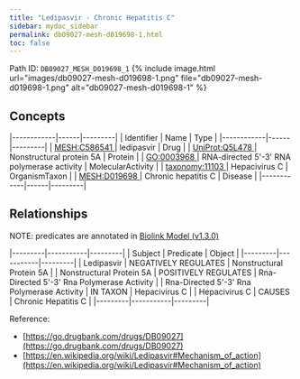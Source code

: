 ```yaml
---
title: "Ledipasvir - Chronic Hepatitis C"
sidebar: mydoc_sidebar
permalink: db09027-mesh-d019698-1.html
toc: false 
---
```



Path ID: `DB09027_MESH_D019698_1`
{% include image.html url="images/db09027-mesh-d019698-1.png" file="db09027-mesh-d019698-1.png" alt="db09027-mesh-d019698-1" %}

## Concepts

|------------|------|---------|
| Identifier | Name | Type    |
|------------|------|---------|
| <a href="https://identifiers.org/MESH:C586541">MESH:C586541 </a> | ledipasvir | Drug |
| <a href="https://identifiers.org/UniProt:Q5L478">UniProt:Q5L478 </a> | Nonstructural protein 5A | Protein |
| <a href="https://identifiers.org/GO:0003968">GO:0003968 </a> | RNA-directed 5'-3' RNA polymerase activity | MolecularActivity |
| <a href="https://identifiers.org/taxonomy:11103">taxonomy:11103 </a> | Hepacivirus C | OrganismTaxon |
| <a href="https://identifiers.org/MESH:D019698">MESH:D019698 </a> | Chronic hepatitis C | Disease |
|------------|------|---------|

## Relationships


NOTE: predicates are annotated in <a href="https://github.com/biolink/biolink-model/releases/tag/v1.3.0">Biolink Model (v1.3.0)</a>

|---------|-----------|---------|
| Subject | Predicate | Object  |
|---------|-----------|---------|
| Ledipasvir | NEGATIVELY REGULATES | Nonstructural Protein 5A |
| Nonstructural Protein 5A | POSITIVELY REGULATES | Rna-Directed 5'-3' Rna Polymerase Activity |
| Rna-Directed 5'-3' Rna Polymerase Activity | IN TAXON | Hepacivirus C |
| Hepacivirus C | CAUSES | Chronic Hepatitis C |
|---------|-----------|---------|

Reference: 
  - [https://go.drugbank.com/drugs/DB09027](https://go.drugbank.com/drugs/DB09027)
  - [https://en.wikipedia.org/wiki/Ledipasvir#Mechanism_of_action](https://en.wikipedia.org/wiki/Ledipasvir#Mechanism_of_action)
